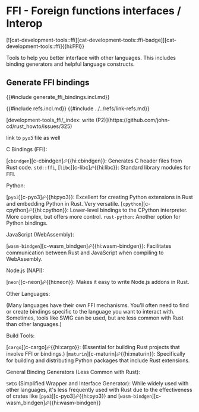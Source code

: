 # FFI - Foreign functions interfaces / Interop

[![cat-development-tools::ffi][cat-development-tools::ffi-badge]][cat-development-tools::ffi]{{hi:FFI}}

Tools to help you better interface with other languages. This includes binding generators and helpful language constructs.

## Generate FFI bindings

{{#include generate_ffi_bindings.incl.md}}

{{#include refs.incl.md}}
{{#include ../../refs/link-refs.md}}

<div class="hidden">
[development-tools_ffi/_index: write (P2)](https://github.com/john-cd/rust_howto/issues/325)

link to `pyo3` file as well

C Bindings (FFI):

[`cbindgen`][c-cbindgen]⮳{{hi:cbindgen}}: Generates C header files from Rust code.
`std::ffi`, [`libc`][c-libc]⮳{{hi:libc}}: Standard library modules for FFI.

Python:

[`pyo3`][c-pyo3]⮳{{hi:pyo3}}: Excellent for creating Python extensions in Rust and embedding Python in Rust. Very versatile.
[`cpython`][c-cpython]⮳{{hi:cpython}}: Lower-level bindings to the CPython interpreter. More complex, but offers more control.
`rust-python`: Another option for Python bindings.

JavaScript (WebAssembly):

[`wasm-bindgen`][c-wasm_bindgen]⮳{{hi:wasm-bindgen}}: Facilitates communication between Rust and JavaScript when compiling to WebAssembly.

Node.js (NAPI):

[`neon`][c-neon]⮳{{hi:neon}}: Makes it easy to write Node.js addons in Rust.

Other Languages:

(Many languages have their own FFI mechanisms. You'll often need to find or create bindings specific to the language you want to interact with. Sometimes, tools like SWIG can be used, but are less common with Rust than other languages.)

Build Tools:

[`cargo`][c-cargo]⮳{{hi:cargo}}: (Essential for building Rust projects that involve FFI or bindings.)
[`maturin`][c-maturin]⮳{{hi:maturin}}: Specifically for building and distributing Python packages that include Rust extensions.

General Binding Generators (Less Common with Rust):

`SWIG` (Simplified Wrapper and Interface Generator): While widely used with other languages, it's less frequently used with Rust due to the effectiveness of crates like [`pyo3`][c-pyo3]⮳{{hi:pyo3}} and [`wasm-bindgen`][c-wasm_bindgen]⮳{{hi:wasm-bindgen}}
</div>
